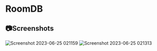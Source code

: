 # RoomDB
## 📷Screenshots
![Screenshot 2023-06-25 021159](https://media.licdn.com/dms/image/D4D2DAQGWLw3ulg1tTg/profile-treasury-image-shrink_1920_1920/0/1694623846016?e=1704412800&v=beta&t=VaonuWItucInQazbSEj3BEattbcsG65QBFej7YWZe2w)
![Screenshot 2023-06-25 021313](https://media.licdn.com/dms/image/D4D2DAQETgGAQhk0rFA/profile-treasury-image-shrink_800_800/0/1694623853824?e=1704412800&v=beta&t=w_XyJkbYlwnHtRS4g7GPNWvLtIqaEO9D0G8oKdoY5i4)
